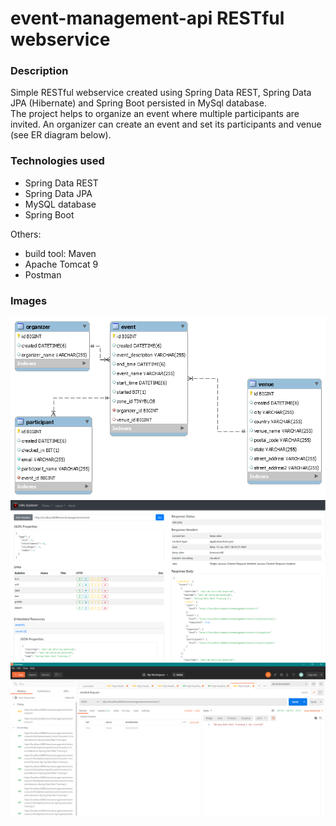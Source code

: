 # event-management-api RESTful webservice

### Description
Simple RESTful webservice created using Spring Data REST, Spring Data JPA (Hibernate) and Spring Boot persisted in MySql database.  
The project helps to organize an event where multiple participants are invited. An organizer can create an event and set its participants and venue   (see ER diagram below).

### Technologies used

* Spring Data REST
* Spring Data JPA
* MySQL database 
* Spring Boot   

Others:
* build tool: Maven
* Apache Tomcat 9
* Postman
 
### Images

![ER Diagram](https://github.com/SimiAlex/event-api/blob/master/src/main/resources/images/ER.png)
![HAL Browser](https://github.com/SimiAlex/event-api/blob/master/src/main/resources/images/HAL.PNG)
![Postman Post Sample](https://github.com/SimiAlex/event-api/blob/master/src/main/resources/images/screenshotStarted.PNG)
